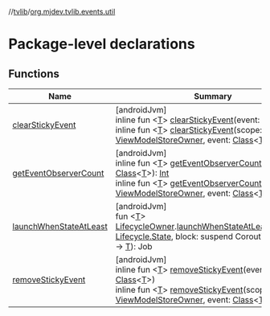 //[tvlib](../../index.md)/[org.mjdev.tvlib.events.util](index.md)

# Package-level declarations

## Functions

| Name | Summary |
|---|---|
| [clearStickyEvent](clear-sticky-event.md) | [androidJvm]<br>inline fun &lt;[T](clear-sticky-event.md)&gt; [clearStickyEvent](clear-sticky-event.md)(event: [Class](https://developer.android.com/reference/kotlin/java/lang/Class.html)&lt;[T](clear-sticky-event.md)&gt;)<br>inline fun &lt;[T](clear-sticky-event.md)&gt; [clearStickyEvent](clear-sticky-event.md)(scope: [ViewModelStoreOwner](https://developer.android.com/reference/kotlin/androidx/lifecycle/ViewModelStoreOwner.html), event: [Class](https://developer.android.com/reference/kotlin/java/lang/Class.html)&lt;[T](clear-sticky-event.md)&gt;) |
| [getEventObserverCount](get-event-observer-count.md) | [androidJvm]<br>inline fun &lt;[T](get-event-observer-count.md)&gt; [getEventObserverCount](get-event-observer-count.md)(event: [Class](https://developer.android.com/reference/kotlin/java/lang/Class.html)&lt;[T](get-event-observer-count.md)&gt;): [Int](https://kotlinlang.org/api/latest/jvm/stdlib/kotlin/-int/index.html)<br>inline fun &lt;[T](get-event-observer-count.md)&gt; [getEventObserverCount](get-event-observer-count.md)(scope: [ViewModelStoreOwner](https://developer.android.com/reference/kotlin/androidx/lifecycle/ViewModelStoreOwner.html), event: [Class](https://developer.android.com/reference/kotlin/java/lang/Class.html)&lt;[T](get-event-observer-count.md)&gt;): [Int](https://kotlinlang.org/api/latest/jvm/stdlib/kotlin/-int/index.html) |
| [launchWhenStateAtLeast](launch-when-state-at-least.md) | [androidJvm]<br>fun &lt;[T](launch-when-state-at-least.md)&gt; [LifecycleOwner](https://developer.android.com/reference/kotlin/androidx/lifecycle/LifecycleOwner.html).[launchWhenStateAtLeast](launch-when-state-at-least.md)(minState: [Lifecycle.State](https://developer.android.com/reference/kotlin/androidx/lifecycle/Lifecycle.State.html), block: suspend CoroutineScope.() -&gt; [T](launch-when-state-at-least.md)): Job |
| [removeStickyEvent](remove-sticky-event.md) | [androidJvm]<br>inline fun &lt;[T](remove-sticky-event.md)&gt; [removeStickyEvent](remove-sticky-event.md)(event: [Class](https://developer.android.com/reference/kotlin/java/lang/Class.html)&lt;[T](remove-sticky-event.md)&gt;)<br>inline fun &lt;[T](remove-sticky-event.md)&gt; [removeStickyEvent](remove-sticky-event.md)(scope: [ViewModelStoreOwner](https://developer.android.com/reference/kotlin/androidx/lifecycle/ViewModelStoreOwner.html), event: [Class](https://developer.android.com/reference/kotlin/java/lang/Class.html)&lt;[T](remove-sticky-event.md)&gt;) |
